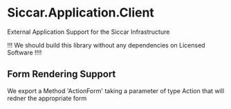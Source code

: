 ﻿# Siccar.Application.Client

External Application Support for the Siccar Infrastructure

!!! We should build this library without any dependencies on Licensed Software !!!! 

## Form Rendering Support

We export a Method 'ActionForm' taking a parameter of type Action that will redner the appropriate form  